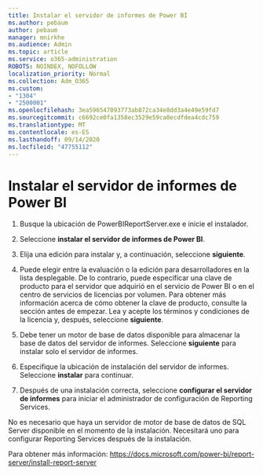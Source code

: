```yaml
---
title: Instalar el servidor de informes de Power BI
ms.author: pebaum
author: pebaum
manager: mnirkhe
ms.audience: Admin
ms.topic: article
ms.service: o365-administration
ROBOTS: NOINDEX, NOFOLLOW
localization_priority: Normal
ms.collection: Adm_O365
ms.custom:
- "1304"
- "2500001"
ms.openlocfilehash: 3ea596547093773ab872ca34e8dd3a4e49e59fd7
ms.sourcegitcommit: c6692ce0fa1358ec3529e59ca0ecdfdea4cdc759
ms.translationtype: MT
ms.contentlocale: es-ES
ms.lasthandoff: 09/14/2020
ms.locfileid: "47755112"
---
```

# <a name="install-power-bi-report-server"></a>Instalar el servidor de informes de Power BI

1. Busque la ubicación de PowerBIReportServer.exe e inicie el instalador.

2. Seleccione **instalar el servidor de informes de Power BI**.

3. Elija una edición para instalar y, a continuación, seleccione **siguiente**.

4. Puede elegir entre la evaluación o la edición para desarrolladores en la lista desplegable.  De lo contrario, puede especificar una clave de producto para el servidor que adquirió en el servicio de Power BI o en el centro de servicios de licencias por volumen. Para obtener más información acerca de cómo obtener la clave de producto, consulte la sección antes de empezar. Lea y acepte los términos y condiciones de la licencia y, después, seleccione **siguiente**.

5. Debe tener un motor de base de datos disponible para almacenar la base de datos del servidor de informes. Seleccione **siguiente** para instalar solo el servidor de informes.

6. Especifique la ubicación de instalación del servidor de informes. Seleccione **instalar** para continuar.

7. Después de una instalación correcta, seleccione **configurar el servidor de informes** para iniciar el administrador de configuración de Reporting Services.

No es necesario que haya un servidor de motor de base de datos de SQL Server disponible en el momento de la instalación. Necesitará uno para configurar Reporting Services después de la instalación.

Para obtener más información: https://docs.microsoft.com/power-bi/report-server/install-report-server
